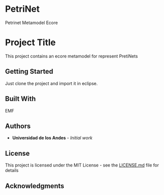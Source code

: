 # PetriNet
Petrinet Metamodel Ecore
# Project Title

This project contains an ecore metamodel for represent PretiNets

## Getting Started

Just clone the project and import it in eclipse.


## Built With
EMF

## Authors

* **Universidad de los Andes** - *Initial work*

## License

This project is licensed under the MIT License - see the [LICENSE.md](LICENSE.md) file for details

## Acknowledgments

